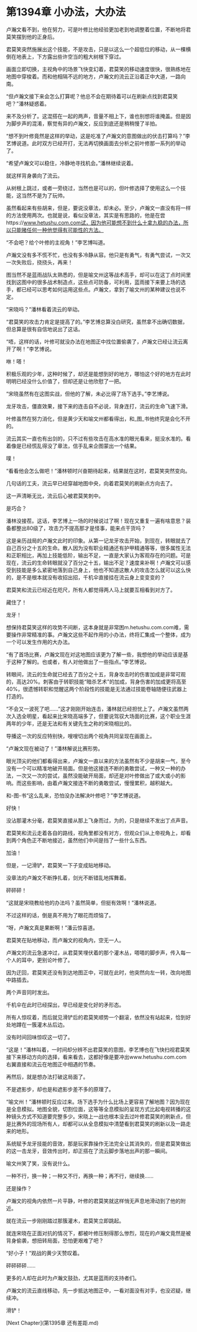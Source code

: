 # 第1394章 小办法，大办法

卢瀚文看不到，他在努力，可是叶修比他经验更加老到地调整着位置，不断地将君莫笑摆到他的正身后。

君莫笑突然施展出这个技能，不是攻击，只是以这么一个超低位的移动，从一棵横倒在地表上，下方露出些许空当的粗大树根下穿过。

画面立即切换，主视角中的场景飞快变幻着，君莫笑的移动速度很快，很熟练地在地图中穿梭着。而和他相隔不远的地方，卢瀚文的流云正沿着正中大道，一路向南。

“但卢瀚文接下来会怎么打算呢？他总不会在期待着可以在刷新点找到君莫笑吧？”潘林疑惑着。

来不及分析了。这混搭在一起的两声，音量不相上下，谁也别想将谁掩盖。但是因为脚步声的混淆，察觉有异的卢瀚文，反应到底还是稍稍慢了半拍。

“想不到叶修竟然是这样的举动，这是吃准了卢瀚文的意图做出的伏击打算吗？”李艺博说道。此时双方已经开打，无法再切换画面去分析之前叶修那一系列的举动了。

“希望卢瀚文可以稳住，冷静地寻找机会。”潘林继续说着。

就这样背身袭向了流云。

从树根上跳过，或者一旁绕过，当然也是可以的，但叶修选择了使用这么一个技能，这当然不是为了玩帅。

虽然看起来有些胡来，但是，要说没章法，却未必。至少，卢瀚文一直没有将一样的方法使用两次。也就是说，看似没章法，其实是有思路的，他是在尝https://www.hetushu.com.com试，因为他可能想不到什么十拿九稳的办法，所以只能赌任何一种他觉得有可能性的方法。

“不会吧？给个叶修的主视角！”李艺博叫道。

卢瀚文没有多不慌不忙，也没有多冷静从容。他只是有勇气，有勇气尝试，一次又一次失败后，挠挠头，再来！

图当然不是蓝雨战队太熟悉的，但是喻文州这等战术高手，却可以在这丁点时间里找到这图中的很多战术制造点，这些点可防备，可利用，蓝雨接下来要上场的选手，都已经可以思考如何运用这些点。卢瀚文，拿到了喻文州的某种建议也说不定。

“宋晓吗？”潘林看着流云的举动。

“君莫笑的攻击力肯定是提高了的。”李艺博总算没白研究，虽然拿不出确切数据，但总算是很有自信地说出了这话。

“唔，这样的话，叶修可就没办法在地图正中找位置偷袭了，卢瀚文已经让流云离开了啊！”李艺博说。

咻！嗒！

积极乐观的少年，这种时候了，却还是能想到好的地方，哪怕这个好的地方在此时明明已经没什么价值了，但却还是让他欣慰了一把。

“宋晓虽然有在这图实战，但他的了解，未必比得了场下选手。”李艺博说。

龙牙攻击，僵直效果，接下来的连击自不必说，背身连打，流云的生命飞速下滑。

叶修虽然在努力消化，但是黄少天和喻文州都看得出，和_图_书他终究是会化不开的。

流云其实一直也有出剑的，只不过有些攻击在高水准的眼光看来，挺没水准的。看着像是已经慌乱得没了章法，信手乱来企图蒙出一个结果。

噗！

“看看他会怎么做吧！”潘林顿时兴奋期待起来，结果就在这时，君莫笑突然变向。

几句话的工夫，流云早已经穿越地图中央，向着君莫笑的刷新点方向去了。

这一声清晰无比，流云后心被君莫笑刺中。

是巧合？

潘林没接茬。这话，李艺博上一场的时候说过了啊！现在又重复一遍有啥意思？装备都整出80级了，攻击力不提高那才是怪事，能来点干货吗？

这是亲历战局的卢瀚文此时的印象。从第一记龙牙攻击开始，到现在，转眼就去了自己百分之十五的生命。散人因为没有职业精通还有护甲精通等等，很多属性无法和正职相比，再加上技能低阶，输出不足，一直是大家认为客观存在的问题。可是现在，流云的生命转眼就没了百分之十五，输出不足？速度来补啊！卢瀚文可以感受到技能是多么紧密地落到自己身上，他也不知道这散人的攻击怎么就可以这么快的，是不是根本就没有收招出招，千机伞直接挂在流云身上变变变的？

君莫笑和流云已经近在咫尺，所有人都觉得两人马上就要互相看到对方了。

藏住了！

龙牙！

想保持君莫笑这样的攻势不间断，这本身就是非常困m.hetushu.com.com难，需要操作非常精准的事。卢瀚文这些不起作用的小办法，终将汇集成一个整体，成为一个可以发生作用的大办法。

“有了首场比赛，卢瀚文现在对这地图应该更为了解一些，我想他的举动应该是基于这种了解的。也或者，有人对他做出了一些指点。”李艺博说。

转眼间，流云的生命就已经去了百分之十五，背身攻击时的伤害加成是非常可观的，高达20%。刺客由于转职技能“暗杀艺术”的加成，背身伤害的加成更将高至40%，很遗憾转职和觉醒这两个阶段性的技能是无法通过技能卷轴随便往武器上打造的。

“不会又一波死了吧……”这才刚刚开始连击，潘林就已经担忧上了。卢瀚文虽然两次入选全明星，看起来比宋晓高端多了，但要说驾驭大场面的比赛，这个职业生涯两年的少年，还是无法和有关键先生之称的宋晓相比的。

导播这一次的反应特别快，嗖嗖切出两个视角共同呈现在画面上。

“卢瀚文现在被动了！”潘林解说比赛形势。

眼光顶尖的他们都看得出来，卢瀚文一直以来的方法虽然有不少是胡来一气，至今没有一个可以精准地破开局面。但是他这接连不断的勇敢尝试，一种又一种的办法，一次又一次的尝试，虽然没能破开局面，却还是对叶修做出了或大或小的影响。而这些影响，由着卢瀚文接连不断的勇敢尝试，慢慢累积，越积越大。

和-图-书“这么乱来，恐怕没办法解决叶修吧？”李艺博说道。

好快！

没沾那灌木分毫，君莫笑直接从那上飞身而过，为的，只是继续不发出丁点声音。

君莫笑和流云走着各自的路线，视角里都没有对方，但观众们从上帝视角上，却看到两个角色正不断地接近，虽然他们中间是挡了一些什么东西。

加油！

但是，一记滑铲，君莫笑一下子变成贴地移动。

没章法的卢瀚文不断挣扎着，剑光不断错乱地挥舞着。

砰砰砰！

“这就是宋晓教给他的办法吗？虽然简单，但挺有效啊！”潘林说道。

不过这样的话，倒是真不用为了眼花而烦恼了。

“呀，卢瀚文真是果断啊！”潘云惊喜道。

君莫笑在贴地移动，而卢瀚文的视角内，空无一人。

卢瀚文的流云急速冲过，从君莫笑埋伏着的那个灌木丛，嗒嗒的脚步声，传入每一个人的耳中，更别论叶修了。

因为迂回，君莫笑还没有到达地图正中，可就在此时，他突然向左一转，改向地图中路插去。

两个声音同时发出。

千机伞在此时已经探出，早已经是变化好的矛形态。

所有人惊叹着，而后就见滑铲后的君莫笑顺势一个翻滚，依然没有站起来，恰到好处地蹲在一簇灌木丛后边。

没有时间回味惊叹这一切了。

“这是！”潘林叫着，一时间却分辨不出君莫笑的意图，李艺博也在飞快扫视君莫笑接下来移动方向的选择，看来看去，这都好像是要冲出www.hetushu.com.com右翼直接和流云在地图正中相遇的节奏。

再然后，就是想办法打破这局面了。

不是遮影步，却也是和遮影步差不多的原理了。

“喻文州！”潘林顿时反应过来。场下选手为什么比场上更容易了解地图？因为现在是全息模拟。地图全貌，切割位面，这等等全息模拟的呈现方式比起电视转播的这种镜头方式不知道要完整多少。宋晓上一战也根本没去过叶修君莫笑的刷新点，但是比赛外的现场所有人，却都可以从全息模拟中清楚看到君莫笑的刷新以及一路走来的地形。

系统赋予龙牙技能的音效，那是玩家靠操作无法完全让其消失的，但是君莫笑做出的这一击龙牙，音效传出时，却正搭在了流云脚步落地出声的那一瞬间。

喻文州笑了笑，没有说什么。

一种不行，换一种；一种又不行，再换一种；再不行，继续换……

还是操作？

卢瀚文的视角内依然一片平静，叶修的君莫笑就这样悄无声息地滑动到了他的附近。

就在流云一步刚刚踏过那簇灌木，君莫笑立即跳起。

就连宋晓在正面对抗的情况下，都被叶修压制得那么惨烈，现在的卢瀚文竟然是被背身偷袭，想扭转局面，恐怕更艰难了吧？

“好小子！”观战的黄少天赞叹着。

砰砰砰砰……

更多的人却在此时为卢瀚文鼓劲，尤其是蓝雨的支持者们。

卢瀚文的流云直线移动，先一步抵达地图正中，一看对面没有对手，也没迟疑，继续冲。

滑铲！



[Next Chapter](第1395章 还有差距.md)